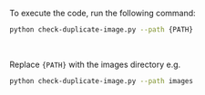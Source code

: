 To execute the code, run the following command: <br />
```bash
python check-duplicate-image.py --path {PATH}
```
<br />

Replace `{PATH}` with the images directory e.g.  <br />
```bash
python check-duplicate-image.py --path images
```
<br />